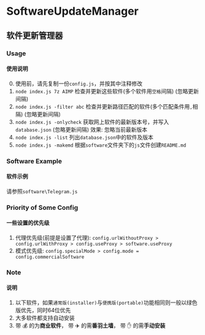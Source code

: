 # SoftwareUpdateManager
## 软件更新管理器

### Usage
#### 使用说明

0. 使用前，请先复制一份`config.js`，并按其中注释修改
1. `node index.js 7z AIMP`
  检查并更新这些软件(多个软件用`空格`间隔) (忽略更新间隔)
2. `node index.js -filter abc`
  检查并更新路径匹配的软件(多个匹配条件用`,`相隔) (忽略更新间隔)
3. `node index.js -onlycheck`
  获取网上软件的最新版本号，并写入`database.json` (忽略更新间隔)
  效果: 忽略当前最新版本
4. `node index.js -list`
  列出`database.json`中的软件及版本
5. `node index.js -makemd`
  根据`software`文件夹下的`js`文件创建`README.md`


### Software Example
#### 软件示例

请参照`software\Telegram.js`


### Priority of Some Config
#### 一些设置的优先级

1. 代理优先级(前提是设置了代理): `config.urlWithoutProxy > config.urlWithProxy > config.useProxy > software.useProxy`
2. 模式优先级: `config.specialMode > config.mode = config.commercialSoftware`


### Note
#### 说明

1. 以下软件，如果`通常版(installer)`与`便携版(portable)`功能相同则一般以绿色版优先，同时64位优先
2. 大多软件都支持自动安装
3. 带 :moneybag: 的为**商业软件**， 带 :airplane: 的需**番羽土墙**， 带 :hand: 的需**手动安装**
